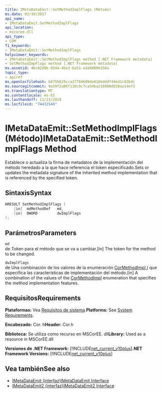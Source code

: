 ```yaml
---
title: IMetaDataEmit::SetMethodImplFlags (Método)
ms.date: 03/30/2017
api_name:
- IMetaDataEmit.SetMethodImplFlags
api_location:
- mscoree.dll
api_type:
- COM
f1_keywords:
- IMetaDataEmit::SetMethodImplFlags
helpviewer_keywords:
- IMetaDataEmit::SetMethodImplFlags method [.NET Framework metadata]
- SetMethodImpFlags method [.NET Framework metadata]
ms.assetid: 4bc82d9b-9544-4be3-ba51-a2d4d806158a
topic_type:
- apiref
ms.openlocfilehash: b8755629cca27784609de8166dddf44ed1c82bdc
ms.sourcegitcommit: 9a39f2a06f110c9c7ca54ba216900d038aa14ef3
ms.translationtype: MT
ms.contentlocale: es-ES
ms.lasthandoff: 11/23/2019
ms.locfileid: "74432540"
---
```

# <a name="imetadataemitsetmethodimplflags-method"></a><span data-ttu-id="fa3e2-102">IMetaDataEmit::SetMethodImplFlags (Método)</span><span class="sxs-lookup"><span data-stu-id="fa3e2-102">IMetaDataEmit::SetMethodImplFlags Method</span></span>
<span data-ttu-id="fa3e2-103">Establece o actualiza la firma de metadatos de la implementación del método heredado a la que hace referencia el token especificado.</span><span class="sxs-lookup"><span data-stu-id="fa3e2-103">Sets or updates the metadata signature of the inherited method implementation that is referenced by the specified token.</span></span>  
  
## <a name="syntax"></a><span data-ttu-id="fa3e2-104">Sintaxis</span><span class="sxs-lookup"><span data-stu-id="fa3e2-104">Syntax</span></span>  
  
```cpp  
HRESULT SetMethodImplFlags (   
    [in]  mdMethodDef   md,   
    [in]  DWORD         dwImplFlags   
);  
```  
  
## <a name="parameters"></a><span data-ttu-id="fa3e2-105">Parámetros</span><span class="sxs-lookup"><span data-stu-id="fa3e2-105">Parameters</span></span>  
 `md`  
 <span data-ttu-id="fa3e2-106">de Token para el método que se va a cambiar.</span><span class="sxs-lookup"><span data-stu-id="fa3e2-106">[in] The token for the method to be changed.</span></span>  
  
 `dwImplFlags`  
 <span data-ttu-id="fa3e2-107">de Una combinación de los valores de la enumeración [CorMethodImpl (](../../../../docs/framework/unmanaged-api/metadata/cormethodimpl-enumeration.md) que especifica las características de implementación del método.</span><span class="sxs-lookup"><span data-stu-id="fa3e2-107">[in] A combination of the values of the [CorMethodImpl](../../../../docs/framework/unmanaged-api/metadata/cormethodimpl-enumeration.md) enumeration that specifies the method implementation features.</span></span>  
  
## <a name="requirements"></a><span data-ttu-id="fa3e2-108">Requisitos</span><span class="sxs-lookup"><span data-stu-id="fa3e2-108">Requirements</span></span>  
 <span data-ttu-id="fa3e2-109">**Plataformas:** Vea [Requisitos de sistema](../../../../docs/framework/get-started/system-requirements.md).</span><span class="sxs-lookup"><span data-stu-id="fa3e2-109">**Platforms:** See [System Requirements](../../../../docs/framework/get-started/system-requirements.md).</span></span>  
  
 <span data-ttu-id="fa3e2-110">**Encabezado:** Cor. h</span><span class="sxs-lookup"><span data-stu-id="fa3e2-110">**Header:** Cor.h</span></span>  
  
 <span data-ttu-id="fa3e2-111">**Biblioteca:** Se utiliza como recurso en MSCorEE. dll</span><span class="sxs-lookup"><span data-stu-id="fa3e2-111">**Library:** Used as a resource in MSCorEE.dll</span></span>  
  
 <span data-ttu-id="fa3e2-112">**Versiones de .NET Framework:** [!INCLUDE[net_current_v10plus](../../../../includes/net-current-v10plus-md.md)]</span><span class="sxs-lookup"><span data-stu-id="fa3e2-112">**.NET Framework Versions:** [!INCLUDE[net_current_v10plus](../../../../includes/net-current-v10plus-md.md)]</span></span>  
  
## <a name="see-also"></a><span data-ttu-id="fa3e2-113">Vea también</span><span class="sxs-lookup"><span data-stu-id="fa3e2-113">See also</span></span>

- [<span data-ttu-id="fa3e2-114">IMetaDataEmit (interfaz)</span><span class="sxs-lookup"><span data-stu-id="fa3e2-114">IMetaDataEmit Interface</span></span>](../../../../docs/framework/unmanaged-api/metadata/imetadataemit-interface.md)
- [<span data-ttu-id="fa3e2-115">IMetaDataEmit2 (interfaz)</span><span class="sxs-lookup"><span data-stu-id="fa3e2-115">IMetaDataEmit2 Interface</span></span>](../../../../docs/framework/unmanaged-api/metadata/imetadataemit2-interface.md)
